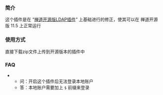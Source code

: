 
### 简介

这个插件是在 “[禅道开源版LDAP插件](https://www.zentao.net/extension-buyExt-326-download.html)” 上基础进行的修正，使其可以在 禅道开源版 11.5 上正常运行


### 使用方式
直接下载zip文件上传到开源版本的插件中
### FAQ

- 
  - 问：开启这个插件后无法登录本地账户
  - 答：本地账户需要加上 `$` 前缀来登录

